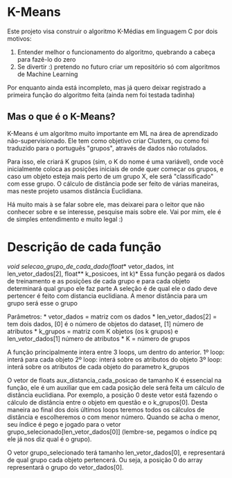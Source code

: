 # K-Means

Este projeto visa construir o algoritmo K-Médias em linguagem C por dois motivos:
1. Entender melhor o funcionamento do algoritmo, quebrando a cabeça para fazê-lo do zero
2. Se divertir :) pretendo no futuro criar um repositório só com algoritmos de Machine Learning

Por enquanto ainda está incompleto, mas já quero deixar registrado a primeira função do algoritmo feita (ainda nem foi testada tadinha)

## Mas o que é o K-Means?

K-Means é um algoritmo muito importante em ML na área de aprendizado não-supervisionado. Ele tem como objetivo criar Clusters, ou como foi traduzido para o português "grupos", através de dados não rotulados.

Para isso, ele criará K grupos (sim, o K do nome é uma variável), onde você inicialmente coloca as posições iniciais de onde quer começar os grupos, e caso um objeto esteja mais perto de um grupo X, ele será "classificado" com esse grupo. O cálculo de distância pode ser feito de várias maneiras, mas neste projeto usamos distância Euclidiana.

Há muito mais à se falar sobre ele, mas deixarei para o leitor que não conhecer sobre e se interesse, pesquise mais sobre ele. Vai por mim, ele é de simples entendimento e muito legal :)

# Descrição de cada função

*void selecao_grupo_de_cada_dado(float** vetor_dados, int len_vetor_dados[2], float** k_posicoes, int k)*
    Essa função pegará os dados de treinamento e as posições de cada grupo e para cada objeto determinará qual grupo ele faz parte
    A seleção é de qual ele o dado deve pertencer é feito com distancia euclidiana. A menor distância para um grupo será esse o grupo

Parâmetros:
    * vetor_dados = matriz com os dados
    * len_vetor_dados[2] = tem dois dados, [0] é o número de objetos do dataset, [1] número de atributos
    * k_grupos = matriz com K objetos (os k grupos) e len_vetor_dados[1] número de atributos
    * K = número de grupos

A função principalmente intera entre 3 loops, um dentro do anterior. 
1º loop: interá para cada objeto
    2º loop: interá sobre os atributos do objeto
        3º loop: interá sobre os atributos de cada objeto do parametro k_grupos

O vetor de floats aux_distancia_cada_posicao de tamanho K é essencial na função, ele é um auxiliar que em cada posição dele será feita um cálculo de distância euclidiana. Por exemplo, a posição 0 deste vetor está fazendo o cálculo de distância entre o objeto em questão e o k_grupos[0]. Desta maneira ao final dos dois últimos loops teremos todos os cálculos de distância e escolheremos o com menor número. Quando se acha o menor, seu índice é pego e jogado para o vetor grupo_selecionado[len_vetor_dados[0]] (lembre-se, pegamos o índice pq ele já nos diz qual é o grupo).

O vetor grupo_selecionado terá tamanho len_vetor_dados[0], e representará de qual grupo cada objeto pertencerá. Ou seja, a posição 0 do array representará o grupo do vetor_dados[0].

